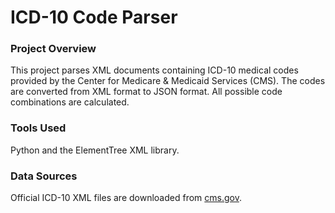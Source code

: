 # ICD-10 Code Parser

### Project Overview
This project parses XML documents containing ICD-10 medical codes provided by the Center for Medicare & Medicaid Services (CMS). The codes are converted from XML format to JSON format. All possible code combinations are calculated.

### Tools Used
Python and the ElementTree XML library.

### Data Sources
Official ICD-10 XML files are downloaded from [cms.gov](https://www.cms.gov/Medicare/Coding/ICD10).
